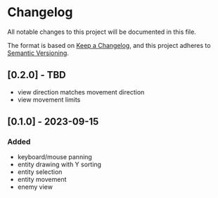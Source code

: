 # Changelog

All notable changes to this project will be documented in this file.

The format is based on [Keep a Changelog](https://keepachangelog.com/en/1.0.0/),
and this project adheres to [Semantic Versioning](https://semver.org/spec/v2.0.0.html).

## [0.2.0] - TBD
- view direction matches movement direction
- view movement limits

## [0.1.0] - 2023-09-15

### Added

- keyboard/mouse panning
- entity drawing with Y sorting
- entity selection
- entity movement
- enemy view
